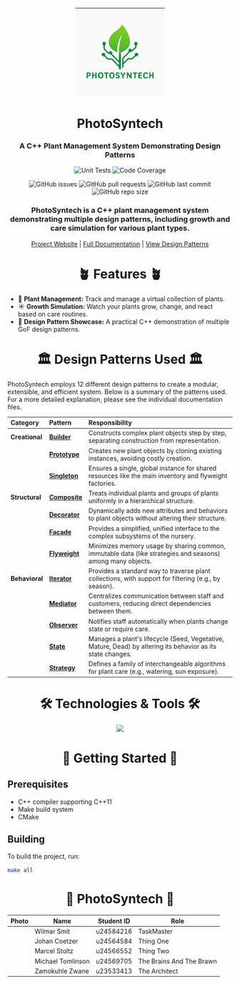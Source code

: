<p align="center">
  <img src="docs/images/photosyntech_logo.JPG" alt="PhotoSyntech Logo" width="200"/>
  <br>
  <h1 align="center">PhotoSyntech</h1>
  <h3 align="center">A C++ Plant Management System Demonstrating Design Patterns</h3>
</p>

<div align="center">

![Unit Tests](https://github.com/marcelstoltz00/Photosyntech/actions/workflows/cpp-tests.yml/badge.svg)
![Code Coverage](https://img.shields.io/badge/dynamic/json?url=https://gist.githubusercontent.com/marcelstoltz00/0498d898440eb443f768fdfd73d46c47/raw/coverage.json&query=message&label=coverage&color=brightgreen)

![GitHub issues](https://img.shields.io/github/issues/marcelstoltz00/Photosyntech)
![GitHub pull requests](https://img.shields.io/github/issues-pr/marcelstoltz00/Photosyntech)
![GitHub last commit](https://img.shields.io/github/last-commit/marcelstoltz00/Photosyntech)
![GitHub repo size](https://img.shields.io/github/repo-size/marcelstoltz00/Photosyntech)

</div>

<h3 align="center">
PhotoSyntech is a C++ plant management system demonstrating multiple design patterns, including growth and care simulation for various plant types.
</h3>

<div align="center">

[Project Website](https://github.com/marcelstoltz00/Photosyntech) | [Full Documentation](https://marcelstoltz00.github.io/Photosyntech/) | [View Design Patterns](https://github.com/marcelstoltz00/Photosyntech/tree/main/docs/design-patterns)

</div>

<h1 align="center">🪴 Features 🪴</h1>

- 🌱 **Plant Management:** Track and manage a virtual collection of plants.
- ☀️ **Growth Simulation:** Watch your plants grow, change, and react based on care routines.
- 🎨 **Design Pattern Showcase:** A practical C++ demonstration of multiple GoF design patterns.

<h1 align="center">🏛️ Design Patterns Used 🏛️</h1>

PhotoSyntech employs 12 different design patterns to create a modular, extensible, and efficient system. Below is a summary of the patterns used. For a more detailed explanation, please see the individual documentation files.

| Category     | Pattern                                                    | Responsibility                                                                                             |
| :----------- | :--------------------------------------------------------- | :--------------------------------------------------------------------------------------------------------- |
| **Creational** | [**Builder**](docs/design-patterns/builder.md)             | Constructs complex plant objects step by step, separating construction from representation.                |
|              | [**Prototype**](docs/design-patterns/prototype.md)           | Creates new plant objects by cloning existing instances, avoiding costly creation.                         |
|              | [**Singleton**](docs/design-patterns/singleton.md)           | Ensures a single, global instance for shared resources like the main inventory and flyweight factories.    |
| **Structural** | [**Composite**](docs/design-patterns/composite.md)           | Treats individual plants and groups of plants uniformly in a hierarchical structure.                       |
|              | [**Decorator**](docs/design-patterns/decorator.md)           | Dynamically adds new attributes and behaviors to plant objects without altering their structure.           |
|              | [**Facade**](docs/design-patterns/facade.md)                 | Provides a simplified, unified interface to the complex subsystems of the nursery.                         |
|              | [**Flyweight**](docs/design-patterns/flyweight.md)           | Minimizes memory usage by sharing common, immutable data (like strategies and seasons) among many objects. |
| **Behavioral** | [**Iterator**](docs/design-patterns/iterator.md)             | Provides a standard way to traverse plant collections, with support for filtering (e.g., by season).       |
|              | [**Mediator**](docs/design-patterns/mediator.md)             | Centralizes communication between staff and customers, reducing direct dependencies between them.          |
|              | [**Observer**](docs/design-patterns/observer.md)             | Notifies staff automatically when plants change state or require care.                                     |
|              | [**State**](docs/design-patterns/state.md)                   | Manages a plant's lifecycle (Seed, Vegetative, Mature, Dead) by altering its behavior as its state changes.|
|              | [**Strategy**](docs/design-patterns/strategy.md)             | Defines a family of interchangeable algorithms for plant care (e.g., watering, sun exposure).              |

<h1 align="center">🛠️ Technologies & Tools 🛠️</h1>
<div align="center">
  <img src="https://skillicons.dev/icons?i=cpp,git,github,githubactions,cmake,latex"/>
</div>

<h1 align="center">🚀 Getting Started 🚀</h1>

## Prerequisites

- C++ compiler supporting C++11
- Make build system
- CMake 

## Building
To build the project, run:
```bash
make all
````

<h1 align="center">🤝 PhotoSyntech 🤝</h1>


|Photo | Name                 | Student ID | Role      | 
|-----------| -------------------- | ---------- |---------|
|| Wilmar Smit          | u24584216  |TaskMaster|
|| Johan Coetzer        | u24564584  |Thing One|
|| Marcel Stoltz        | u24566552  |Thing Two|
|| Michael Tomlinson    | u24569705  |The Brains And The Brawn|
|| Zamokuhle Zwane      | u23533413  |The Architect|